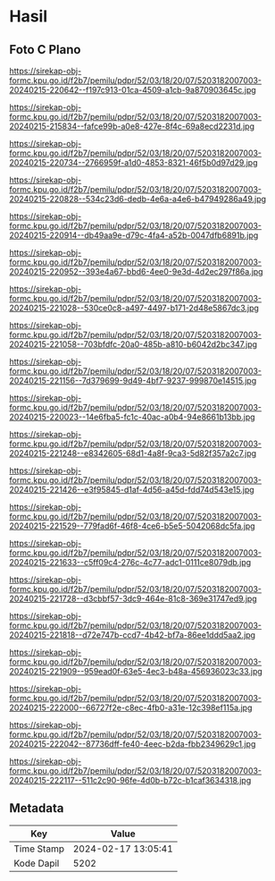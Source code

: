 # Hasil

## Foto C Plano

https://sirekap-obj-formc.kpu.go.id/f2b7/pemilu/pdpr/52/03/18/20/07/5203182007003-20240215-220642--f197c913-01ca-4509-a1cb-9a870903645c.jpg

https://sirekap-obj-formc.kpu.go.id/f2b7/pemilu/pdpr/52/03/18/20/07/5203182007003-20240215-215834--fafce99b-a0e8-427e-8f4c-69a8ecd2231d.jpg

https://sirekap-obj-formc.kpu.go.id/f2b7/pemilu/pdpr/52/03/18/20/07/5203182007003-20240215-220734--2766959f-a1d0-4853-8321-46f5b0d97d29.jpg

https://sirekap-obj-formc.kpu.go.id/f2b7/pemilu/pdpr/52/03/18/20/07/5203182007003-20240215-220828--534c23d6-dedb-4e6a-a4e6-b47949286a49.jpg

https://sirekap-obj-formc.kpu.go.id/f2b7/pemilu/pdpr/52/03/18/20/07/5203182007003-20240215-220914--db49aa9e-d79c-4fa4-a52b-0047dfb6891b.jpg

https://sirekap-obj-formc.kpu.go.id/f2b7/pemilu/pdpr/52/03/18/20/07/5203182007003-20240215-220952--393e4a67-bbd6-4ee0-9e3d-4d2ec297f86a.jpg

https://sirekap-obj-formc.kpu.go.id/f2b7/pemilu/pdpr/52/03/18/20/07/5203182007003-20240215-221028--530ce0c8-a497-4497-b171-2d48e5867dc3.jpg

https://sirekap-obj-formc.kpu.go.id/f2b7/pemilu/pdpr/52/03/18/20/07/5203182007003-20240215-221058--703bfdfc-20a0-485b-a810-b6042d2bc347.jpg

https://sirekap-obj-formc.kpu.go.id/f2b7/pemilu/pdpr/52/03/18/20/07/5203182007003-20240215-221156--7d379699-9d49-4bf7-9237-999870e14515.jpg

https://sirekap-obj-formc.kpu.go.id/f2b7/pemilu/pdpr/52/03/18/20/07/5203182007003-20240215-220023--14e6fba5-fc1c-40ac-a0b4-94e8661b13bb.jpg

https://sirekap-obj-formc.kpu.go.id/f2b7/pemilu/pdpr/52/03/18/20/07/5203182007003-20240215-221248--e8342605-68d1-4a8f-9ca3-5d82f357a2c7.jpg

https://sirekap-obj-formc.kpu.go.id/f2b7/pemilu/pdpr/52/03/18/20/07/5203182007003-20240215-221426--e3f95845-d1af-4d56-a45d-fdd74d543e15.jpg

https://sirekap-obj-formc.kpu.go.id/f2b7/pemilu/pdpr/52/03/18/20/07/5203182007003-20240215-221529--779fad6f-46f8-4ce6-b5e5-5042068dc5fa.jpg

https://sirekap-obj-formc.kpu.go.id/f2b7/pemilu/pdpr/52/03/18/20/07/5203182007003-20240215-221633--c5ff09c4-276c-4c77-adc1-0111ce8079db.jpg

https://sirekap-obj-formc.kpu.go.id/f2b7/pemilu/pdpr/52/03/18/20/07/5203182007003-20240215-221728--d3cbbf57-3dc9-464e-81c8-369e31747ed9.jpg

https://sirekap-obj-formc.kpu.go.id/f2b7/pemilu/pdpr/52/03/18/20/07/5203182007003-20240215-221818--d72e747b-ccd7-4b42-bf7a-86ee1ddd5aa2.jpg

https://sirekap-obj-formc.kpu.go.id/f2b7/pemilu/pdpr/52/03/18/20/07/5203182007003-20240215-221909--959ead0f-63e5-4ec3-b48a-456936023c33.jpg

https://sirekap-obj-formc.kpu.go.id/f2b7/pemilu/pdpr/52/03/18/20/07/5203182007003-20240215-222000--66727f2e-c8ec-4fb0-a31e-12c398ef115a.jpg

https://sirekap-obj-formc.kpu.go.id/f2b7/pemilu/pdpr/52/03/18/20/07/5203182007003-20240215-222042--87736dff-fe40-4eec-b2da-fbb2349629c1.jpg

https://sirekap-obj-formc.kpu.go.id/f2b7/pemilu/pdpr/52/03/18/20/07/5203182007003-20240215-222117--511c2c90-96fe-4d0b-b72c-b1caf3634318.jpg


## Metadata

| Key        | Value               |
| ---------- | ------------------- |
| Time Stamp | 2024-02-17 13:05:41 |
| Kode Dapil | 5202                |



